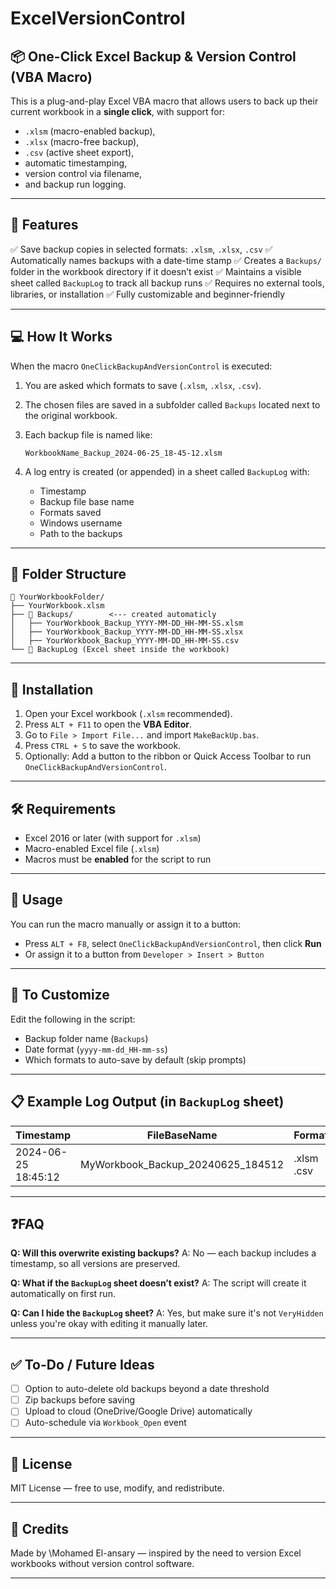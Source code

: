 # ExcelVersionControl

## 📦 One-Click Excel Backup & Version Control (VBA Macro)

This is a plug-and-play Excel VBA macro that allows users to back up their current workbook in a **single click**, with support for:

* `.xlsm` (macro-enabled backup),
* `.xlsx` (macro-free backup),
* `.csv` (active sheet export),
* automatic timestamping,
* version control via filename,
* and backup run logging.

---

## 🔧 Features

✅ Save backup copies in selected formats: `.xlsm`, `.xlsx`, `.csv`
✅ Automatically names backups with a date-time stamp
✅ Creates a `Backups/` folder in the workbook directory if it doesn’t exist
✅ Maintains a visible sheet called `BackupLog` to track all backup runs
✅ Requires no external tools, libraries, or installation
✅ Fully customizable and beginner-friendly

---

## 💻 How It Works

When the macro `OneClickBackupAndVersionControl` is executed:

1. You are asked which formats to save (`.xlsm`, `.xlsx`, `.csv`).
2. The chosen files are saved in a subfolder called `Backups` located next to the original workbook.
3. Each backup file is named like:

   ```
   WorkbookName_Backup_2024-06-25_18-45-12.xlsm
   ```
4. A log entry is created (or appended) in a sheet called `BackupLog` with:

   * Timestamp
   * Backup file base name
   * Formats saved
   * Windows username
   * Path to the backups

---

## 📂 Folder Structure

```text
📁 YourWorkbookFolder/
├── YourWorkbook.xlsm
├── 📁 Backups/        <--- created automaticly
│   ├── YourWorkbook_Backup_YYYY-MM-DD_HH-MM-SS.xlsm
│   ├── YourWorkbook_Backup_YYYY-MM-DD_HH-MM-SS.xlsx
│   ├── YourWorkbook_Backup_YYYY-MM-DD_HH-MM-SS.csv
└── 📄 BackupLog (Excel sheet inside the workbook)
```

---

## 📌 Installation

1. Open your Excel workbook (`.xlsm` recommended).
2. Press `ALT + F11` to open the **VBA Editor**.
3. Go to `File > Import File...` and import `MakeBackUp.bas`.
4. Press `CTRL + S` to save the workbook.
5. Optionally: Add a button to the ribbon or Quick Access Toolbar to run `OneClickBackupAndVersionControl`.

---

## 🛠️ Requirements

* Excel 2016 or later (with support for `.xlsm`)
* Macro-enabled Excel file (`.xlsm`)
* Macros must be **enabled** for the script to run

---

## 🚀 Usage

You can run the macro manually or assign it to a button:

* Press `ALT + F8`, select `OneClickBackupAndVersionControl`, then click **Run**
* Or assign it to a button from `Developer > Insert > Button`

---

## 🧪 To Customize

Edit the following in the script:

* Backup folder name (`Backups`)
* Date format (`yyyy-mm-dd_HH-mm-ss`)
* Which formats to auto-save by default (skip prompts)

---

## 📋 Example Log Output (in `BackupLog` sheet)

| Timestamp           | FileBaseName                         | Formats    | User    | BackupPath                    |
| ------------------- | ------------------------------------ | ---------- | ------- | ----------------------------- |
| 2024-06-25 18:45:12 | MyWorkbook\_Backup\_20240625\_184512 | .xlsm .csv | JohnDoe | C:\Users\Foo\Documents... |

---

## ❓FAQ

**Q: Will this overwrite existing backups?**
A: No — each backup includes a timestamp, so all versions are preserved.

**Q: What if the `BackupLog` sheet doesn’t exist?**
A: The script will create it automatically on first run.

**Q: Can I hide the `BackupLog` sheet?**
A: Yes, but make sure it's not `VeryHidden` unless you're okay with editing it manually later.

---

## ✅ To-Do / Future Ideas

* [ ] Option to auto-delete old backups beyond a date threshold
* [ ] Zip backups before saving
* [ ] Upload to cloud (OneDrive/Google Drive) automatically
* [ ] Auto-schedule via `Workbook_Open` event

---

## 📄 License

MIT License — free to use, modify, and redistribute.

---

## 🙌 Credits

Made by \Mohamed El-ansary — inspired by the need to version Excel workbooks without version control software.

---
